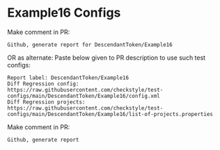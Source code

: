 # Example16 Configs
Make comment in PR:
```
Github, generate report for DescendantToken/Example16
```
OR as alternate:
Paste below given to PR description to use such test configs:
```
Report label: DescendantToken/Example16
Diff Regression config: https://raw.githubusercontent.com/checkstyle/test-configs/main/DescendantToken/Example16/config.xml
Diff Regression projects: https://raw.githubusercontent.com/checkstyle/test-configs/main/DescendantToken/Example16/list-of-projects.properties
```
Make comment in PR:
```
Github, generate report
```

